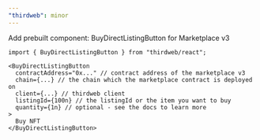 ```yaml
---
"thirdweb": minor
---
```


Add prebuilt component: BuyDirectListingButton for Marketplace v3
```tsx
import { BuyDirectListingButton } from "thirdweb/react";

<BuyDirectListingButton
  contractAddress="0x..." // contract address of the marketplace v3
  chain={...} // the chain which the marketplace contract is deployed on
  client={...} // thirdweb client
  listingId={100n} // the listingId or the item you want to buy
  quantity={1n} // optional - see the docs to learn more
>
  Buy NFT
</BuyDirectListingButton>
```